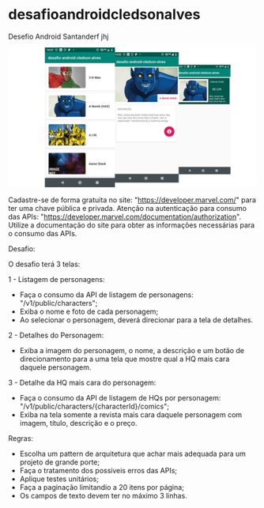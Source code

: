 # desafioandroidcledsonalves
Desefio Android Santanderf
jhj

   ![Screenshot](desafio.png?)


Cadastre-se de forma gratuita no site: "https://developer.marvel.com/" para ter uma chave pública e privada.
Atenção na autenticação para consumo das APIs: "https://developer.marvel.com/documentation/authorization".
Utilize a documentação do site para obter as informações necessárias para o consumo das APIs.

Desafio: 

O desafio terá 3 telas:

1 - Listagem de personagens:

* Faça o consumo da API de listagem de personagens: "/v1/public/characters"; 
* Exiba o nome e foto de cada personagem;
* Ao selecionar o personagem, deverá direcionar para a tela de detalhes.


2 - Detalhes do Personagem:

* Exiba a imagem do personagem, o nome, a descrição e um botão de direcionamento para a uma tela que mostre qual a HQ mais cara daquele personagem.


3 - Detalhe da HQ mais cara do personagem:

* Faça o consumo da API de listagem de HQs por personagem: "/v1/public/characters/{characterId}/comics";
* Exiba na tela somente a revista mais cara daquele personagem com imagem, título, descrição e o preço.


Regras:

* Escolha um pattern de arquitetura que achar mais adequada para um projeto de grande porte;
* Faça o tratamento dos possíveis erros das APIs;
* Aplique testes unitários;
* Faça a paginação limitandio a 20 itens por página;
* Os campos de texto devem ter no máximo 3 linhas.
